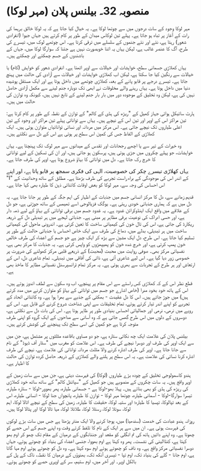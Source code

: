 # منصوبہ 32۔ بیلنس پلان (مہر لوکا)

مہر لوکا وجود کے سات درجوں میں سے چوتھا لوکا ہے۔ یہ خیال کیا جاتا ہے کہ یہ لوکا خالق برہما کی رات کے آغاز پر تباہ ہو جاتا ہے۔ پہلے تین لوکاس میدان کے طور پر کام کرتے ہیں جہاں جیوا (انفرادی شعور) رہتا ہے، نئے اور نئے جنموں کے سلسلے میں ترقی کرتا ہے۔ اس چوتھے لوک میں، تیسرے کی طرح، آگ کا عنصر غالب ہے، لیکن یہاں یہ اتنا خوبصورت نہیں ہے جتنا کہ سوارگا لوکا میں، جہاں کے باشندوں کے جسم چمکتے اور چمکتے ہیں۔

یہاں کھلاڑی جسمانی سطح، خواہشات اور خیالات سے اوپر اٹھتا ہے۔ انفرادی شعور کو خواہش (کام) یا خیالات سے رنگین کیا جا سکتا ہے، لیکن اب کھلاڑی خواہشات اور خیالات سے آزادی کی حالت میں پہنچ جاتا ہے۔ تیسرے درجے پر قابو پانے کے بعد، کھلاڑی چوتھے میں داخل ہوتا ہے اور ایک مستقل پوشیدہ دنیا میں داخل ہوتا ہے۔ یہاں رہنے والے مخلوقات نے ابھی تک دوبارہ جنم لینے سے مکمل آزادی حاصل نہیں کی ہے، لیکن وہ تخلیق کے موجودہ دور میں بار بار جنم لینے کے تابع نہیں ہیں، کیونکہ وہ توازن کی حالت میں ہیں۔

ہارٹ سائیکل ہوائی جہاز کھیل کے "ریڑھ کی ہڈی کے کالم" کے توازن کے نقطہ کے طور پر کام کرتا ہے: تین مراکز اس کے اوپر اور تین اس کے نیچے ہیں۔ یہاں سے توانائی پہلے تین مراکز اور وجود کے تین اعلی طیاروں تک نیچے جاتی ہے۔ اس مرکز میں مردانہ اور نسائی توانائیاں متوازن ہوتی ہیں۔ ایک کھلاڑی کے الفاظ جس کی کمپن اس سطح پر ہوتی ہے اس کے دل سے نکلتے ہیں۔

وہ خیرات کے تیر سے یا اچھے رجحانات اور تقدس کے میدانوں سے مہر لوک تک پہنچتا ہے۔ یہاں خواہشات، جو پہلے چکروں میں جڑی ہوئی ہیں، پرسکون ہو جاتی ہیں، اور ان کی تسکین کے لیے توانائی کا خرچ رک جاتا ہے۔ دل میں توانائی کا بہاؤ شروع ہوتا ہے، اوپر کی طرف جاتا ہے۔

یہاں کھلاڑی تیسرے چکر کی خصوصیت، الہی کی فکری سمجھ پر قابو پاتا ہے، اور اپنے "I" کے اندر اس کی موجودگی کے براہ راست تجربے کی طرف بڑھتا ہے۔ مطلق کے ساتھ وحدانیت کے اس احساس کی وجہ سے، مہر لوکا کو بعض اوقات کائناتی ذہن کا طیارہ بھی کہا جاتا ہے۔

قدیم زمانے سے، دل کا مرکز انسانی جسم میں جذبات کے اظہار کی اہم جگہ کے طور پر جانا جاتا ہے۔ یہ دل میں ہے کہ ہماری جذباتی خودی رہتی ہے۔ یوگک فزیالوجی اسے تھیمس کے ساتھ جوڑتی ہے، جو دل کے علاقے میں واقع ایک اینڈوکرائن غدود ہے۔ یہ غدود جسم میں برقی توانائی کے بہاؤ کے لیے ذمہ دار ہے، اور حسی ادراک کی نوعیت برقی مظاہر پر مبنی ہے۔ جذباتی لہجے میں ہر تبدیلی دل کے ذریعہ ریکارڈ کی جاتی ہے، اس کی تال خون کی کیمیائی ساخت کا تعین کرتی ہے۔ اندرونی ماحول کی کیمیائی ساخت میں ہر تبدیلی، بدلے میں، دماغ کی طرف سے ایک خاص احساس یا جذباتی حالت کے طور پر تسلیم کیا جاتا ہے. اس طرح، دل ایک مشین سے بڑھ کر ایک چیز ہے جو جسم کے اعضاء کی طرف خالص خون پمپ کرتی ہے، اور خرچ شدہ خون کو پھیپھڑوں کو واپس کرتی ہے۔ یہ جذبات کا مرکز بھی ہے، نفسیاتی مرکز بھی۔ صوفی روایت میں محبت (محبت) کے ذریعے قلبی مرکز کھولنے کی ضرورت پر خصوصی زور دیا گیا ہے۔ اس لیے شاعری آتی ہے، ذاتی کی آفاقی میں تبدیلی۔ تمام شاعری دل، اس کے ارتعاش اور ہر طرح کے تجربات سے بھری ہوئی ہے۔ یہ مرکز تمام ٹرانسپرسنل نفسیاتی مظاہر کا ماخذ بھی ہے۔

قطع نظر اس کے کہ کھلاڑی کس راستے سے اس مقام پر پہنچے، اب وہ سکون سے لطف اندوز ہوتے ہیں۔ اس کے ہاتھ خود بخود مدرا (خاص اشارے جو جسم میں توانائی کے بہاؤ کو متوازن کرنے میں مدد کرتے ہیں) میں جوڑ جاتے ہیں۔ اس کا دل عقیدت - بھکتی کے جذبے سے بھرا ہوا ہے۔ وہ کائناتی اتحاد کے تجربے کو اپنے اندر تیار کرتے ہوئے، تمام تخلیقات سے اپنی شناخت شروع کرنے کے قابل ہے۔ اس کے رویے میں نرمی، نرمی اور جمالیاتی احساس بنیادی طور پر ظاہر ہوتا ہے۔ اس کی بات دل سے نکلتی ہے، دوسروں کے دلوں میں اس طرح گھس جاتی ہے کہ وہ آسانی سے مداحوں کے ایک گروہ کو اپنی طرف متوجہ کرتا ہے جو کمپن کی اسی سطح تک پہنچنے کی کوشش کرتے ہیں۔

بیلنس پلان کی علامت ایک چھ نکاتی ستارہ ہے، جو دو مساوی باقاعدہ مثلثوں پر مشتمل ہے، جن میں سے ایک اوپر کی طرف اور دوسرا نیچے کی طرف ہے۔ اس علامت کو مغرب میں "سٹار آف ڈیوڈ" کے نام سے جانا جاتا ہے۔ اوپر کی طرف اشارہ کرنے والا مثلث مردانہ توانائی کی علامت ہے، نیچے کی طرف اشارہ کرنا نسائی کی علامت ہے۔ یہ اس سطح پر ہلنے والے کھلاڑی کے ذریعہ حاصل کردہ توازن کی حالت کا اظہار ہے۔

ہندو کاسمولوجی تخلیق کے چودہ بڑے طیاروں (لوکا) کی فہرست دیتی ہے، جن میں سے سات زمین کے اوپر واقع ہیں۔ یہ سات چکروں کے منصوبے ہیں جو کھیل کے "سپائنل کالم" کے ساتھ ساتھ خود کھلاڑی کی ریڑھ کی ہڈی کو بھی بناتے ہیں۔ پہلا بھو-لوکا ہے - جسمانی طیارہ، پھر بھوور-لوکا - ستارہ طیارہ، تیسرا سوارگا-لوکا - آسمانی طیارہ، چوتھا مہر لوکا - توازن کا طیارہ، پانچواں جنا لوکا - انسانی طیارہ، اس کے بعد تپالوکا، تپسیا کا طیارہ؛ اور ستیہ لوکا، حقیقت کا طیارہ۔ زمین کی سطح کے نیچے اٹالا لوکا، اہم لوکا، سوتلا لوکا، رستلا لوکا، طلاتلا لوکا، مہا تالا لوکا اور پٹالا لوکا ہیں۔

روزانہ ہندو عبادت کی خدمت (سندھیا) میں، پوجا کرنے والا ایک منتر پڑھتا ہے جس میں سات بڑے لوکوں کی فہرست ہوتی ہے۔ ان میں سے ہر ایک کے نام کا تلفظ کرتے وقت وہ اپنے جسم کے اس حصے کو چھوتا ہے۔ وہ اپنے دائیں ہاتھ کی نم انگلی کو مقعد اور جننانگوں کے درمیان کے مقام تک چھو کر اوم بھو کہتا ہے، کنڈالینی کی نشست۔ پھر وہ کہتا ہے اوم بھووا، جنسی اعضاء کی بنیاد کو چھوتے ہوئے، جہاں دوسرا نفسیاتی مرکز واقع ہے۔ وہ ناف کو چھوتے ہوئے اوم سوہ کہتا ہے۔ وہ دل کو چھوتے ہوئے اوم مہا گاتا ہے، اوم جانا - گلے کی بنیاد تک، اوم تپا - تیسری آنکھ تک، بھنوؤں کے درمیان کا نقطہ، ناک کے پل کے بالکل اوپر۔ اور آخر میں، اوم ستیم، سر کے اوپری حصے کو چھوتے ہوئے۔
